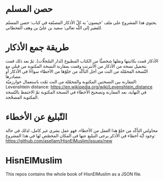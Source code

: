 # حصن المسلم
يحتوي هذا المشروع على ملف 'جيسون' به كلّ الأذكار المصنّفة في كتاب: حصن المسلم للفقير إلى اللّه تعالى: سعيد بن عليّ بن وهف القحطاني.

# طريقة جمع الأذكار
الأذكار قمت بكاتبتها ونقلها شخصيًّا من الكتاب المطبوع (لدار السّجلّات). ثمّ بعد ذلك قمت بتحميل نسخة من الأذكار من الأنترنت وقمت بمقارنة النسخة المكتوبة من قبلي مع النّسخة المحمّلة من النت من أجل التأكّد من خلوّها من الأخطاء سواءًا في الأذكار أو مصادرها.  
المقارنة بين النسختين المكتوبة والمحمّلة من النت ثمّت باستعمال خوارزميّة:  
Levenshtein distance: https://en.wikipedia.org/wiki/Levenshtein_distance  
في النهاية، بعد المقارنة وتصحيح الأخطاء في النسخة المكتوبة تمّ الاحتفظ بالنّسخة المكتوبة المصحّحة.

# التّبليغ عن الأخطاء
محاولتي التأكّد من خلوّ هذا العمل من الأخطاء، فهو عمل بشري غير كامل، لذلك في حالة وجود أيّة أخطاء في الأذكر يرجى التبليغ عنها في المكان المخصّص لها في هذا المشروع:  
https://github.com/asellam/HisnElMuslim/issues/new

# HisnElMuslim
This repos contains the whole book of HisnElMuslim as a JSON file.